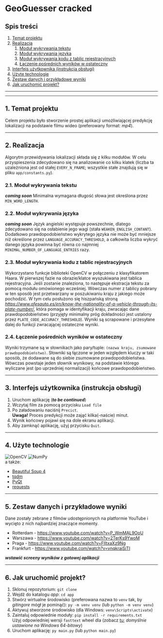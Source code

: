 # GeoGuesser cracked

## Spis treści
1. [Temat projektu](#subject)
1. [Realizacja](#impl)
    1. [Moduł wykrywania tekstu](#text_detection)
    1. [Moduł wykrywania języka](#language_detection)
    1. [Moduł wykrywania kodu z tablic rejestracyjnych](#car_plate_detection)
    1. [Łączenie pośrednich wyników w ostateczny](#final_results)
1. [Interfejs użytkownika (instrukcja obsługi)](#gui)
1. [Użyte technologie](#technologies)
1. [Zestaw danych i przykładowe wyniki](#dataset)
1. [Jak uruchomić projekt?](#run)

---
---

## 1. Temat projektu <a name="subject"></a>

Celem projektu było stworzenie prostej aplikacji umożliwiającej predykcję lokalizacji na podstawie filmu wideo (preferowany format: *mp4*).

---

## 2. Realizacja <a name="impl"></a>

Algorytm przewidywania lokalizacji składa się z kilku modułów. W celu przyspieszenia zdecydowano się na analizowanie co kilku klatek (liczba ta uzależniona jest od stałej `EVERY_N_FRAME`; wszystkie stałe znajdują się w pliku `app/constants.py`). 


### 2.1. Moduł wykrywania tekstu <a name="text_detection"></a>

***coming soon***
Minimalna wymagana długość słowa jest określona przez `MIN_WORD_LENGTH`.


### 2.2. Moduł wykrywania języka <a name="language_detection"></a>

***coming soon***
Język angielski występuje powszechnie, dlatego zdecydowano się na osłabienie jego wagi (stała `WEAKEN_ENGLISH_CONTANT`). Dodatkowo prawdopodobieństwo wykrytego języka nie może być mniejsze niż określone przez `LANGUAGE_ACCURACY_THRESHOLD`, a całkowita liczba wykryć danego języka powinna być równa co najmniej `MINIMAL_NUMBER_OF_LANGUAGE_ENTRIES` razy.


### 2.3. Moduł wykrywania kodu z tablic rejestracyjnych <a name="car_plate_detection"></a>

Wykorzystano funkcje biblioteki OpenCV w połączeniu z klasyfikatorem Haara. W pierwszej fazie na obrazie/klatce wyszukiwana jest tablica rejestracyjna. Jeśli zostanie znaleziona, to następuje ekstracja tekstu za pomocą modułu omówionego wcześniej. Wówczas numer z tablicy pobrany w ten sposób jest przetwarzany w poszukiwaniu kraju z jakiego może pochodzić. W tym celu posłużono się hiszpańską stroną *https://www.ofesauto.es/en/know-the-nationality-of-a-vehicle-through-its-plate-number/*, która pomaga w identyfikacji kraju, zwracając dane prawdopodobieństwo (przyjęty minimalny próg dokładności jest ustalony przez `PLATE_CODE_ACCURACY_THRESHOLD`). Wyniki są scrapowane i przesyłane dalej do funkcji zwracającej ostateczne wyniki.


### 2.4. Łączenie pośrednich wyników w ostateczny <a name="final_results"></a>

Wyniki trzymane są w słownikach jako pary/tuple: `(nazwa kraju, zsumowane prawdopodobieństwo)`. Słowniki są łączone w jeden względem kluczy w taki sposób, że dodawane są do siebie zsumowane prawdopodobieństwa. Wówczas powstaje jeden słownik wynikowy, na podstawie którego wyliczane jest (po uprzedniej normalizacji) końcowe prawdopodobieństwo.

---

## 3. Interfejs użytkownika (instrukcja obsługi) <a name="gui"></a>

1. Uruchom aplikację (***to be continued***)
1. Wczytaj film za pomocą przycisku `Load file`
1. Po załadowaniu naciśnij `Precict`.<br>
**Uwaga!** Proces predykcji może zająć kilka(-naście) minut.
1. Wynik końcowy pojawi się na dole ekranu aplikacji. 
1. Aby zamknąć aplikację, użyj przycisku `Quit`.

---

## 4. Użyte technologie <a name="technologies"></a>
![OpenCV](https://img.shields.io/badge/opencv-%23white.svg?style=for-the-badge&logo=opencv&logoColor=white)
![NumPy](https://img.shields.io/badge/numpy-%23013243.svg?style=for-the-badge&logo=numpy&logoColor=white)
<br> a także:
* [Beautiful Soup 4](https://pypi.org/project/beautifulsoup4/)
* [tqdm](https://tqdm.github.io/) 
* [PyQt](https://pythonpyqt.com/)
* [requests](https://pypi.org/project/requests/)

---

## 5. Zestaw danych i przykładowe wyniki <a name="dataset"></a>

Dane zostały zebrane z filmów udostępnionych na platformie YouTube i wycięto z nich najbardziej znaczące momenty. 
* Rotterdam - https://www.youtube.com/watch?v=P_WmMAL9OoU
* Warszawa - https://www.youtube.com/watch?v=2TerKs9YwoM
* Praga - https://www.youtube.com/watch?v=FIltxaXz9Ng
* Frankfurt - https://www.youtube.com/watch?v=vnqkraiSiTI


***wstawić screeny wyników z gotowej aplikacji***

---

## 6. Jak uruchomić projekt? <a name="run"></a>

1. Sklonuj repozytorium: `git clone`
1. Wejdź do katalogu *app*: `cd app`
1. Stwórz wirtualne środowisko (preferowana nazwa to `venv` tak, by *gitingore* mógł je pominąć): `py -m venv venv` (lub `python -m venv venv`)
1. Aktywuj stworzone środowisko (dla Windows: `venv\Scripts\activate`)
1. Zaintaluj odpowiednie moduły: `pip install -r requirements.txt` <br>
Użyj odpowiedniej wersji `fasttext` wheel dla  (zobacz [tu](https://github.com/Haranoi17/AIPO_geoguesser/tree/text_to_language_prediction); *domyślnie ustawione na Windows 64-bitowy*)
1. Uruchom aplikację: `py main.py` (lub `python main.py`)
